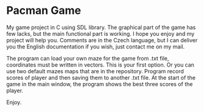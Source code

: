 # Pacman Game
My game project in C using SDL library. The graphical part of the game has few lacks, but the main functional part is working. I hope you enjoy and my project will help you. Comments are in the Czech language, but I can deliver you the English documentation if you wish, just contact me on my mail.


The program can load your own maze for the game from .txt file, coordinates must be written in vectors. This is your first option. Or you can use two default mazes maps that are in the repository. Program record scores of player and then saving them to another .txt file. At the start of the game in the main window, the program shows the best three scores of the player.

Enjoy.
